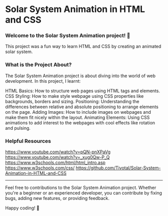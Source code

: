 # Solar System Animation in HTML and CSS

### Welcome to the Solar System Animation project! 🚀 

This project was a fun way to learn HTML and CSS by creating an animated solar system.

### What is the Project About?
The Solar System Animation project is about diving into the world of web development. In this project, I learnt:

HTML Basics: How to structure web pages using HTML tags and elements.
CSS Styling: How to make style webpage using CSS properties like backgrounds, borders and sizing.
Positioning: Understanding the differences between relative and absolute positioning to arrange elements on the page.
Adding Images: How to include images on webpages and make them fit nicely within the layout.
Animating Elements: Using CSS animations to add interest to the webpages with cool effects like rotation and pulsing.

### Helpful Resources
https://www.youtube.com/watch?v=pQN-pnXPaVg
https://www.youtube.com/watch?v=_xug0Qw-P_Q
https://www.w3schools.com/html/html_intro.asp
https://www.w3schools.com/css/
https://github.com/Tivotal/Solar-System-Animation-in-HTML-and-CSS


<hr>
Feel free to contributions to the Solar System Animation project. Whether you're a beginner or an experienced developer, you can contribute by fixing bugs, adding new features, or providing feedback. 

Happy coding! 🌟
